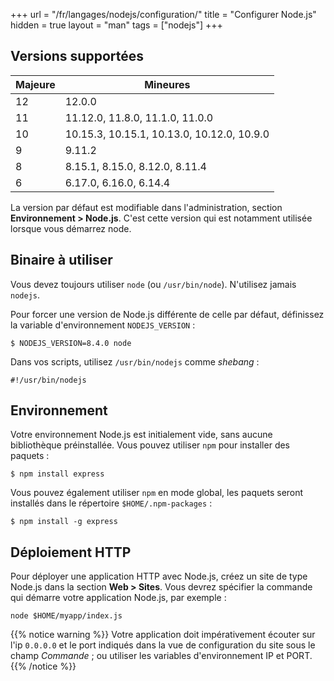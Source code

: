 +++
url = "/fr/langages/nodejs/configuration/"
title = "Configurer Node.js"
hidden = true
layout = "man"
tags = ["nodejs"]
+++

## Versions supportées

| Majeure | Mineures                                    |
|---------|---------------------------------------------|
| 12      | 12.0.0                                      |
| 11      | 11.12.0, 11.8.0, 11.1.0, 11.0.0             |
| 10      | 10.15.3, 10.15.1, 10.13.0, 10.12.0, 10.9.0  |
| 9       | 9.11.2                                      |
| 8       | 8.15.1, 8.15.0, 8.12.0, 8.11.4              |
| 6       | 6.17.0, 6.16.0, 6.14.4                      |

La version par défaut est modifiable dans l'administration, section **Environnement > Node.js**. C'est cette version qui est notamment utilisée lorsque vous démarrez node.

## Binaire à utiliser

Vous devez toujours utiliser `node` (ou `/usr/bin/node`). N'utilisez jamais `nodejs`.

Pour forcer une version de Node.js différente de celle par défaut, définissez la variable d'environnement `NODEJS_VERSION` :

```
$ NODEJS_VERSION=8.4.0 node
```

Dans vos scripts, utilisez `/usr/bin/nodejs` comme *shebang* :

```
#!/usr/bin/nodejs
```

## Environnement

Votre environnement Node.js est initialement vide, sans aucune bibliothèque préinstallée. Vous pouvez utiliser `npm` pour installer des paquets :

```
$ npm install express
```

Vous pouvez également utiliser `npm` en mode global, les paquets seront installés dans le répertoire `$HOME/.npm-packages` :

```
$ npm install -g express
```

## Déploiement HTTP

Pour déployer une application HTTP avec Node.js, créez un site de type Node.js dans la section **Web > Sites**. Vous devrez spécifier la commande qui démarre votre application Node.js, par exemple :

```
node $HOME/myapp/index.js
```

{{% notice warning %}}
Votre application doit impérativement écouter sur l'ip `0.0.0.0` et le port indiqués dans la vue de configuration du site sous le champ *Commande* ; ou utiliser les variables d'environnement IP et PORT.
{{% /notice %}}
